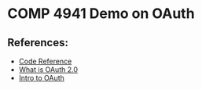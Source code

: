 # COMP 4941 Demo on OAuth

## References:
- [Code Reference](https://www.youtube.com/watch?v=PdFdd4N6LtI)
- [What is OAuth 2.0](https://auth0.com/intro-to-iam/what-is-oauth-2)
- [Intro to OAuth](https://www.digitalocean.com/community/tutorials/an-introduction-to-oauth-2)
